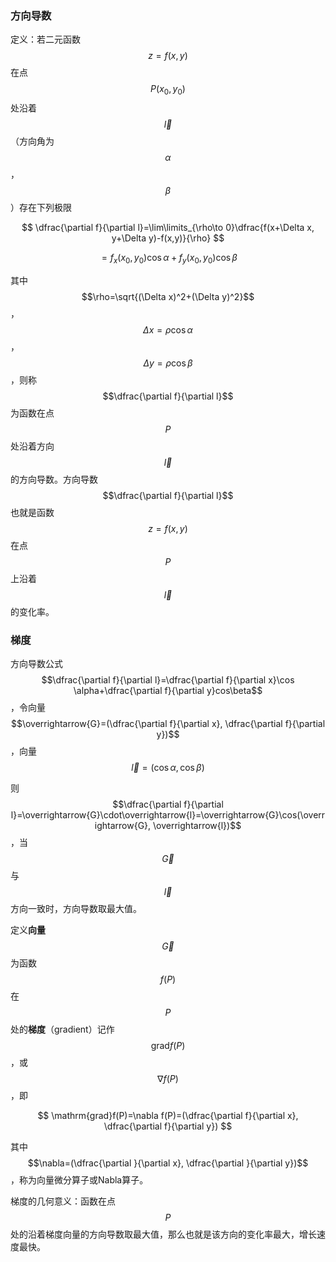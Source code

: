 ### 方向导数

定义：若二元函数$$z=f(x,y)$$在点$$P(x_0,y_0)$$处沿着$$\overrightarrow{l}$$（方向角为$$\alpha$$，$$\beta$$）存在下列极限


$$
\dfrac{\partial f}{\partial l}=\lim\limits_{\rho\to 0}\dfrac{f(x+\Delta x, y+\Delta y)-f(x,y)}{\rho}
$$



$$
=f_x(x_0,y_0)\cos \alpha+f_y(x_0,y_0)\cos\beta
$$


其中$$\rho=\sqrt{(\Delta x)^2+(\Delta y)^2}$$，$$\Delta x=\rho\cos\alpha$$，$$\Delta y=\rho\cos\beta$$，则称$$\dfrac{\partial f}{\partial l}$$为函数在点$$P$$处沿着方向$$\overrightarrow{l}$$的方向导数。方向导数$$\dfrac{\partial f}{\partial l}$$也就是函数$$z=f(x,y)$$在点$$P$$上沿着$$\overrightarrow{l}$$的变化率。

### 梯度

方向导数公式$$\dfrac{\partial f}{\partial l}=\dfrac{\partial f}{\partial x}\cos \alpha+\dfrac{\partial f}{\partial y}cos\beta$$，令向量$$\overrightarrow{G}=(\dfrac{\partial f}{\partial x}, \dfrac{\partial f}{\partial y})$$，向量$$\overrightarrow{l}=(\cos\alpha, \cos\beta)$$

则$$\dfrac{\partial f}{\partial l}=\overrightarrow{G}\cdot\overrightarrow{l}=\overrightarrow{G}\cos(\overrightarrow{G}, \overrightarrow{l})$$，当$$\overrightarrow{G}$$与$$\overrightarrow{l}$$方向一致时，方向导数取最大值。

定义**向量**$$\overrightarrow{G}$$为函数$$f(P)$$在$$P$$处的**梯度**（gradient）记作$$\mathrm{grad}f(P)$$，或$$\nabla f(P)$$，即


$$
\mathrm{grad}f(P)=\nabla f(P)=(\dfrac{\partial f}{\partial x}, \dfrac{\partial f}{\partial y})
$$


其中$$\nabla=(\dfrac{\partial }{\partial x}, \dfrac{\partial }{\partial y})$$，称为向量微分算子或Nabla算子。

梯度的几何意义：函数在点$$P$$处的沿着梯度向量的方向导数取最大值，那么也就是该方向的变化率最大，增长速度最快。

